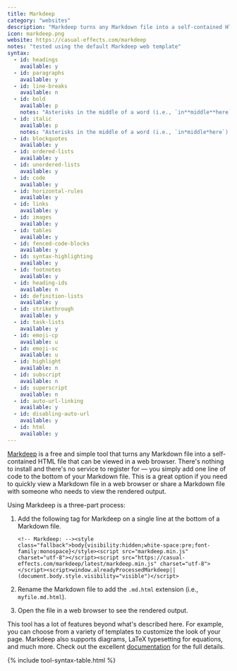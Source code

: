 ```yaml
---
title: Markdeep
category: "websites"
description: "Markdeep turns any Markdown file into a self-contained HTML file."
icon: markdeep.png
website: https://casual-effects.com/markdeep
notes: "tested using the default Markdeep web template"
syntax:
  - id: headings
    available: y
  - id: paragraphs
    available: y
  - id: line-breaks
    available: n
  - id: bold
    available: p
    notes: "Asterisks in the middle of a word (i.e., `in**middle**here`) are rendered literally."
  - id: italic
    available: p
    notes: "Asterisks in the middle of a word (i.e., `in*middle*here`) are rendered literally."
  - id: blockquotes
    available: y
  - id: ordered-lists
    available: y
  - id: unordered-lists
    available: y
  - id: code
    available: y
  - id: horizontal-rules
    available: y
  - id: links
    available: y
  - id: images
    available: y
  - id: tables
    available: y
  - id: fenced-code-blocks
    available: y
  - id: syntax-highlighting
    available: y
  - id: footnotes
    available: y
  - id: heading-ids
    available: n
  - id: definition-lists
    available: y
  - id: strikethrough
    available: y
  - id: task-lists
    available: y
  - id: emoji-cp
    available: u
  - id: emoji-sc
    available: u
  - id: highlight
    available: n
  - id: subscript
    available: n
  - id: superscript
    available: n
  - id: auto-url-linking
    available: y
  - id: disabling-auto-url
    available: y
  - id: html
    available: y
---
```


[Markdeep](https://casual-effects.com/markdeep) is a free and simple tool that turns any Markdown file into a self-contained HTML file that can be viewed in a web browser. There's nothing to install and there's no service to register for — you simply add one line of code to the bottom of your Markdown file. This is a great option if you need to quickly view a Markdown file in a web browser or share a Markdown file with someone who needs to view the rendered output.

Using Markdeep is a three-part process:

1. Add the following tag for Markdeep on a single line at the bottom of a Markdown file.

    `<!-- Markdeep: --><style class="fallback">body{visibility:hidden;white-space:pre;font-family:monospace}</style><script src="markdeep.min.js" charset="utf-8"></script><script src="https://casual-effects.com/markdeep/latest/markdeep.min.js" charset="utf-8"></script><script>window.alreadyProcessedMarkdeep||(document.body.style.visibility="visible")</script>`

2. Rename the Markdown file to add the `.md.html` extension (i.e., `myfile.md.html`).
3. Open the file in a web browser to see the rendered output.

This tool has a lot of features beyond what's described here. For example, you can choose from a variety of templates to customize the look of your page. Markdeep also supports diagrams, LaTeX typesetting for equations, and much more. Check out the excellent [documentation](https://casual-effects.com/markdeep) for the full details.

{% include tool-syntax-table.html %}
